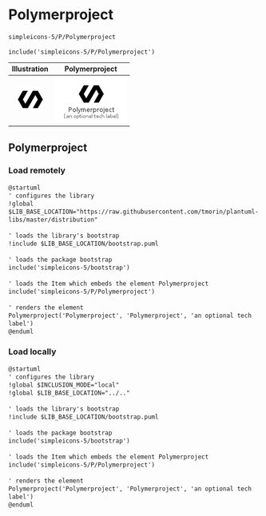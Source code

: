 # Polymerproject


```text
simpleicons-5/P/Polymerproject
```

```text
include('simpleicons-5/P/Polymerproject')
```



| Illustration | Polymerproject |
| :---: | :---: |
| ![illustration for Illustration](../../simpleicons-5/P/Polymerproject.png) | ![illustration for Polymerproject](../../simpleicons-5/P/Polymerproject.Local.png) |




## Polymerproject

### Load remotely
```plantuml
@startuml
' configures the library
!global $LIB_BASE_LOCATION="https://raw.githubusercontent.com/tmorin/plantuml-libs/master/distribution"

' loads the library's bootstrap
!include $LIB_BASE_LOCATION/bootstrap.puml

' loads the package bootstrap
include('simpleicons-5/bootstrap')

' loads the Item which embeds the element Polymerproject
include('simpleicons-5/P/Polymerproject')

' renders the element
Polymerproject('Polymerproject', 'Polymerproject', 'an optional tech label')
@enduml
```

### Load locally
```plantuml
@startuml
' configures the library
!global $INCLUSION_MODE="local"
!global $LIB_BASE_LOCATION="../.."

' loads the library's bootstrap
!include $LIB_BASE_LOCATION/bootstrap.puml

' loads the package bootstrap
include('simpleicons-5/bootstrap')

' loads the Item which embeds the element Polymerproject
include('simpleicons-5/P/Polymerproject')

' renders the element
Polymerproject('Polymerproject', 'Polymerproject', 'an optional tech label')
@enduml
```

